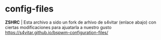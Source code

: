 # config-files
**ZSHRC** | Esta archivo a sido un fork de arhivo de s4vitar (enlace abajo) con ciertas modificaciones para ajuatarla a nuestro gusto
https://s4vitar.github.io/bspwm-configuration-files/
